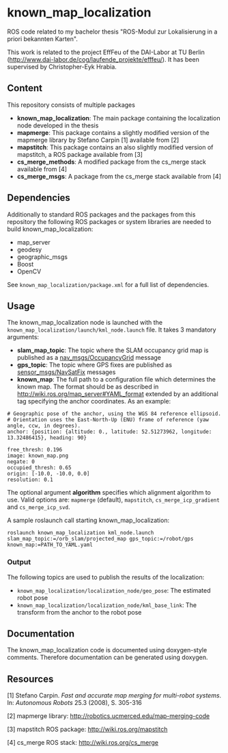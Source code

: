 # known_map_localization
ROS code related to my bachelor thesis "ROS-Modul zur Lokalisierung in a priori bekannten Karten".

This work is related to the project EffFeu of the DAI-Labor at TU Berlin (http://www.dai-labor.de/cog/laufende_projekte/efffeu/). It has been supervised by Christopher-Eyk Hrabia.

## Content
This repository consists of multiple packages

- **known_map_localization**: The main package containing the localization node developed in the thesis
- **mapmerge**: This package contains a slightly modified version of the mapmerge library by Stefano Carpin [1] available from [2]
- **mapstitch**: This package contains an also slightly modified version of mapstitch, a ROS package available from [3]
- **cs_merge_methods**: A modified package from the cs_merge stack available from [4]
- **cs_merge_msgs**: A package from the cs_merge stack available from [4]

## Dependencies
Additionally to standard ROS packages and the packages from this repository the following ROS packages or system libraries are needed to build known_map_localization:

- map_server
- geodesy
- geographic_msgs
- Boost
- OpenCV

See `known_map_localization/package.xml` for a full list of dependencies.

## Usage
The known_map_localization node is launched with the `known_map_localization/launch/kml_node.launch` file. It takes 3 mandatory arguments:

- **slam_map_topic**: The topic where the SLAM occupancy grid map is published as a [nav_msgs/OccupancyGrid](http://docs.ros.org/indigo/api/nav_msgs/html/msg/OccupancyGrid.html) message
- **gps_topic**: The topic where GPS fixes are published as [sensor_msgs/NavSatFix](http://docs.ros.org/api/sensor_msgs/html/msg/NavSatFix.html) messages
- **known_map**: The full path to a configuration file which determines the known map. The format should be as described in http://wiki.ros.org/map_server#YAML_format extended by an additional tag specifying the anchor coordinates. As an example:

```
# Geographic pose of the anchor, using the WGS 84 reference ellipsoid.
# Orientation uses the East-North-Up (ENU) frame of reference (yaw angle, ccw, in degrees). 
anchor: {position: {altitude: 0., latitude: 52.51273962, longitude: 13.32486415}, heading: 90}

free_thresh: 0.196
image: known_map.png
negate: 0
occupied_thresh: 0.65
origin: [-10.0, -10.0, 0.0]
resolution: 0.1
```

The optional argument **algorithm** specifies which alignment algorithm to use. Valid options are: `mapmerge` (default), `mapstitch`, `cs_merge_icp_gradient` and `cs_merge_icp_svd`.

A sample roslaunch call starting known_map_localization:

```
roslaunch known_map_localization kml_node.launch slam_map_topic:=/orb_slam/projected_map gps_topic:=/robot/gps known_map:=PATH_TO_YAML.yaml
```

### Output
The following topics are used to publish the results of the localization:

- `known_map_localization/localization_node/geo_pose`: The estimated robot pose
- `known_map_localization/localization_node/kml_base_link`: The transform from the anchor to the robot pose

## Documentation

The known_map_localization code is documented using doxygen-style comments. Therefore documentation can be generated using doxygen.

## Resources
[1] Stefano Carpin. *Fast and accurate map merging for multi-robot systems*. In: *Autonomous Robots* 25.3 (2008), S. 305-316

[2] mapmerge library: http://robotics.ucmerced.edu/map-merging-code

[3] mapstitch ROS package: http://wiki.ros.org/mapstitch

[4] cs_merge ROS stack: http://wiki.ros.org/cs_merge
